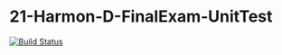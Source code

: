 # 21-Harmon-D-FinalExam-UnitTest
[![Build Status](https://app.travis-ci.com/david-harmon-bc/21-Harmon-D-FinalExam-UnitTest.svg?branch=main)](https://app.travis-ci.com/david-harmon-bc/21-Harmon-D-FinalExam-UnitTest)
